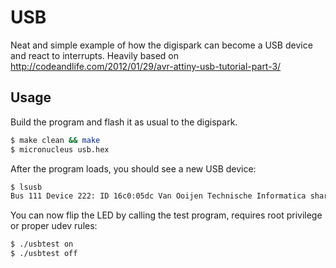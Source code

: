 # USB

Neat and simple example of how the digispark can become a USB device and react to interrupts. Heavily based on http://codeandlife.com/2012/01/29/avr-attiny-usb-tutorial-part-3/

## Usage

Build the program and flash it as usual to the digispark.

```bash
$ make clean && make
$ micronucleus usb.hex
```

After the program loads, you should see a new USB device:

```bash
$ lsusb
Bus 111 Device 222: ID 16c0:05dc Van Ooijen Technische Informatica shared ID for use with libusb
```

You can now flip the LED by calling the test program, requires root privilege or proper udev rules:

```bash
$ ./usbtest on
$ ./usbtest off
```
